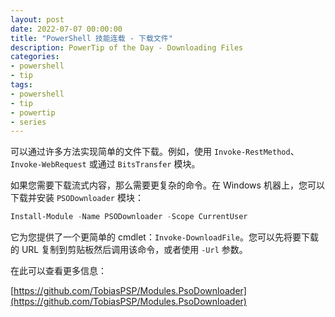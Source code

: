 ```yaml
---
layout: post
date: 2022-07-07 00:00:00
title: "PowerShell 技能连载 - 下载文件"
description: PowerTip of the Day - Downloading Files
categories:
- powershell
- tip
tags:
- powershell
- tip
- powertip
- series
---
```

可以通过许多方法实现简单的文件下载。例如，使用 `Invoke-RestMethod`、`Invoke-WebRequest` 或通过 `BitsTransfer` 模块。

如果您需要下载流式内容，那么需要更复杂的命令。在 Windows 机器上，您可以下载并安装 `PSODownloader` 模块：


```powershell
Install-Module -Name PSODownloader -Scope CurrentUser
```

它为您提供了一个更简单的 cmdlet：`Invoke-DownloadFile`。您可以先将要下载的 URL 复制到剪贴板然后调用该命令，或者使用 `-Url` 参数。

在此可以查看更多信息：

[https://github.com/TobiasPSP/Modules.PsoDownloader](https://github.com/TobiasPSP/Modules.PsoDownloader)

<!--本文国际来源：[Downloading Files](https://community.idera.com/database-tools/powershell/powertips/b/tips/posts/downloading-files-2)-->

